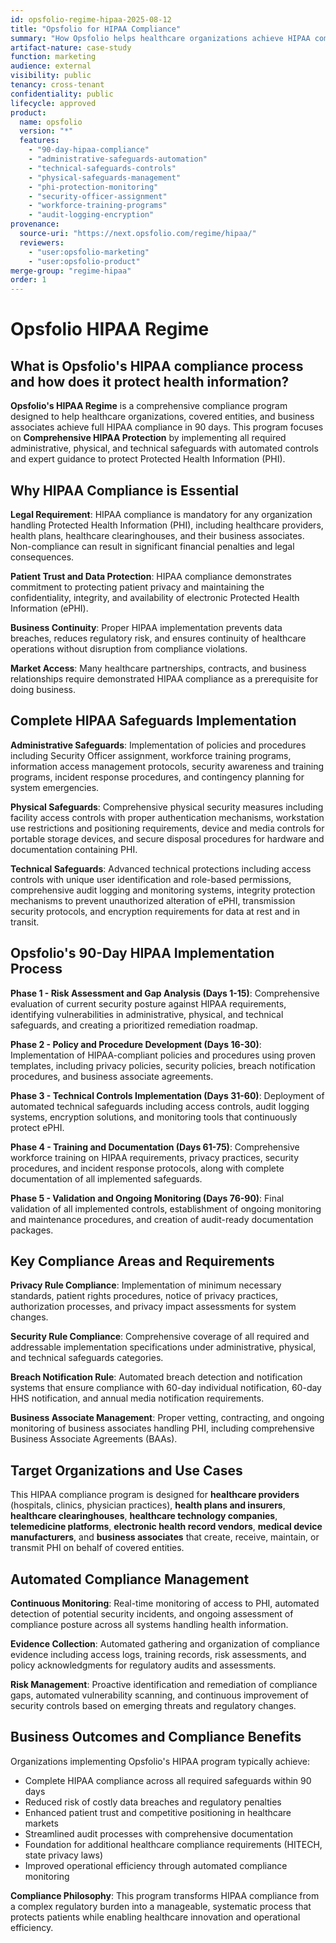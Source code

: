 ```yaml
---
id: opsfolio-regime-hipaa-2025-08-12
title: "Opsfolio for HIPAA Compliance"
summary: "How Opsfolio helps healthcare organizations achieve HIPAA compliance in 90 days with comprehensive safeguards for protected health information (PHI)"
artifact-nature: case-study
function: marketing
audience: external
visibility: public
tenancy: cross-tenant
confidentiality: public
lifecycle: approved
product:
  name: opsfolio
  version: "*"
  features:
    - "90-day-hipaa-compliance"
    - "administrative-safeguards-automation"
    - "technical-safeguards-controls"
    - "physical-safeguards-management"
    - "phi-protection-monitoring"
    - "security-officer-assignment"
    - "workforce-training-programs"
    - "audit-logging-encryption"
provenance:
  source-uri: "https://next.opsfolio.com/regime/hipaa/"
  reviewers:
    - "user:opsfolio-marketing"
    - "user:opsfolio-product"
merge-group: "regime-hipaa"
order: 1
---
```

# Opsfolio HIPAA Regime

## What is Opsfolio's HIPAA compliance process and how does it protect health information?

**Opsfolio's HIPAA Regime** is a comprehensive compliance program designed to help healthcare organizations, covered entities, and business associates achieve full HIPAA compliance in 90 days. This program focuses on **Comprehensive HIPAA Protection** by implementing all required administrative, physical, and technical safeguards with automated controls and expert guidance to protect Protected Health Information (PHI).

## Why HIPAA Compliance is Essential

**Legal Requirement**: HIPAA compliance is mandatory for any organization handling Protected Health Information (PHI), including healthcare providers, health plans, healthcare clearinghouses, and their business associates. Non-compliance can result in significant financial penalties and legal consequences.

**Patient Trust and Data Protection**: HIPAA compliance demonstrates commitment to protecting patient privacy and maintaining the confidentiality, integrity, and availability of electronic Protected Health Information (ePHI).

**Business Continuity**: Proper HIPAA implementation prevents data breaches, reduces regulatory risk, and ensures continuity of healthcare operations without disruption from compliance violations.

**Market Access**: Many healthcare partnerships, contracts, and business relationships require demonstrated HIPAA compliance as a prerequisite for doing business.

## Complete HIPAA Safeguards Implementation

**Administrative Safeguards**: Implementation of policies and procedures including Security Officer assignment, workforce training programs, information access management protocols, security awareness and training programs, incident response procedures, and contingency planning for system emergencies.

**Physical Safeguards**: Comprehensive physical security measures including facility access controls with proper authentication mechanisms, workstation use restrictions and positioning requirements, device and media controls for portable storage devices, and secure disposal procedures for hardware and documentation containing PHI.

**Technical Safeguards**: Advanced technical protections including access controls with unique user identification and role-based permissions, comprehensive audit logging and monitoring systems, integrity protection mechanisms to prevent unauthorized alteration of ePHI, transmission security protocols, and encryption requirements for data at rest and in transit.

## Opsfolio's 90-Day HIPAA Implementation Process

**Phase 1 - Risk Assessment and Gap Analysis (Days 1-15)**: Comprehensive evaluation of current security posture against HIPAA requirements, identifying vulnerabilities in administrative, physical, and technical safeguards, and creating a prioritized remediation roadmap.

**Phase 2 - Policy and Procedure Development (Days 16-30)**: Implementation of HIPAA-compliant policies and procedures using proven templates, including privacy policies, security policies, breach notification procedures, and business associate agreements.

**Phase 3 - Technical Controls Implementation (Days 31-60)**: Deployment of automated technical safeguards including access controls, audit logging systems, encryption solutions, and monitoring tools that continuously protect ePHI.

**Phase 4 - Training and Documentation (Days 61-75)**: Comprehensive workforce training on HIPAA requirements, privacy practices, security procedures, and incident response protocols, along with complete documentation of all implemented safeguards.

**Phase 5 - Validation and Ongoing Monitoring (Days 76-90)**: Final validation of all implemented controls, establishment of ongoing monitoring and maintenance procedures, and creation of audit-ready documentation packages.

## Key Compliance Areas and Requirements

**Privacy Rule Compliance**: Implementation of minimum necessary standards, patient rights procedures, notice of privacy practices, authorization processes, and privacy impact assessments for system changes.

**Security Rule Compliance**: Comprehensive coverage of all required and addressable implementation specifications under administrative, physical, and technical safeguards categories.

**Breach Notification Rule**: Automated breach detection and notification systems that ensure compliance with 60-day individual notification, 60-day HHS notification, and annual media notification requirements.

**Business Associate Management**: Proper vetting, contracting, and ongoing monitoring of business associates handling PHI, including comprehensive Business Associate Agreements (BAAs).

## Target Organizations and Use Cases

This HIPAA compliance program is designed for **healthcare providers** (hospitals, clinics, physician practices), **health plans and insurers**, **healthcare clearinghouses**, **healthcare technology companies**, **telemedicine platforms**, **electronic health record vendors**, **medical device manufacturers**, and **business associates** that create, receive, maintain, or transmit PHI on behalf of covered entities.

## Automated Compliance Management

**Continuous Monitoring**: Real-time monitoring of access to PHI, automated detection of potential security incidents, and ongoing assessment of compliance posture across all systems handling health information.

**Evidence Collection**: Automated gathering and organization of compliance evidence including access logs, training records, risk assessments, and policy acknowledgments for regulatory audits and assessments.

**Risk Management**: Proactive identification and remediation of compliance gaps, automated vulnerability scanning, and continuous improvement of security controls based on emerging threats and regulatory changes.

## Business Outcomes and Compliance Benefits

Organizations implementing Opsfolio's HIPAA program typically achieve:
- Complete HIPAA compliance across all required safeguards within 90 days
- Reduced risk of costly data breaches and regulatory penalties
- Enhanced patient trust and competitive positioning in healthcare markets
- Streamlined audit processes with comprehensive documentation
- Foundation for additional healthcare compliance requirements (HITECH, state privacy laws)
- Improved operational efficiency through automated compliance monitoring

**Compliance Philosophy**: This program transforms HIPAA compliance from a complex regulatory burden into a manageable, systematic process that protects patients while enabling healthcare innovation and operational efficiency.